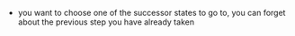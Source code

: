 - you want to choose one of the successor states to go to, you can forget about the previous step you have already taken